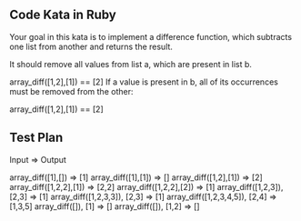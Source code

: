 ## Code Kata in Ruby

Your goal in this kata is to implement a difference function, which subtracts one list from another and returns the result.

It should remove all values from list a, which are present in list b.

array_diff([1,2],[1]) == [2]
If a value is present in b, all of its occurrences must be removed from the other:

array_diff([1,2],[1]) == [2]

## Test Plan

Input => Output

array_diff([1],[]) => [1]
array_diff([1],[1]) => []
array_diff([1,2],[1]) => [2]
array_diff([1,2,2],[1]) => [2,2]
array_diff([1,2,2],[2]) => [1]
array_diff([1,2,3]), [2,3] => [1]
array_diff([1,2,3,3]), [2,3] => [1]
array_diff([1,2,3,4,5]), [2,4] => [1,3,5]
array_diff([]), [1] => []
array_diff([]), [1,2] => []
